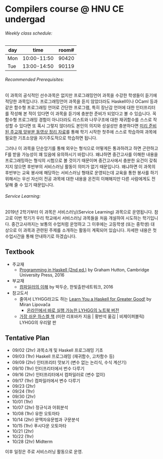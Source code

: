 # Compilers course @ HNU CE undergad

###### Weekly class schedule:
| day |   time      | room#  |
|-----|-------------|--------|
| Mon | 10:00-11:50 | 90420  |
| Tue | 13:00-14:50 | 90119  |


###### Recommended Prerequisites:
이 과목의 공식적인 선수과목은 없지만 프로그래밍언어 과목을 수강한 학생들이 듣기에 적당한 과목입니다.
프로그래밍언어 과목을 듣지 않았더라도 Haskell이나 OCaml 등과 같은 함수형 프로그래밍 언어로 간단한 프로그램,
특히 장난감 언어에 대한 인터프리터를 작성해 본 적이 있다면 이 과목을 듣기에 충분한 준비가 되었다고 볼 수 있습니다.
꼭 함수형 프로그래밍 경험이 아니더라도 리스트와 나무구조에 대한 재귀함수를 스스로 작성할 수 있다면
또 혹시 그렇지 않더라도 본인의 의지와 성설성만 충분하다면 [미리 준비된 주교재 앞부분 동영상 정리 자료](https://loom.com/share/folder/3be2bf727d6c4c0e85d35f6c81db7dbb)를 통해
학기 시작한 첫주에 스스로 학습하여 과목에 필요한 기초소양을 자기주도적으로 학습하면 됩니다.

그러나 이 과목을 단순암기를 통해 외우는 형식으로 어떻게든 통과하려고 하면 곤란하고 F를 받을 가능성이 꽤 있음에 유의하시기 바랍니다.
왜냐하면 중간고사를 이해한 내용을 프로그래밍하는 형식의 시험으로 볼 것이기 때문이며 중간고사에서 충분한 요건이 갖춰지지 않으면
후반부의 서비스러닝 활동이 의미가 없기 때문입니다. 왜냐하면 이 과목의 후반부는 교육 봉사에 해당하는 서비스러닝 형태로 운영되는데
교육을 통한 봉사를 하기 위해서는 우선 자신이 전공 과목에 대한 내용을 온전히 이해해지만 다른 사람에게도 전달해 줄 수 있기 때문입니다.

###### Service Learning:
2019년 2학기부터 이 과목은 서비스러닝(Service Learning) 과목으로 운영됩니다.
참고로 이번 학기가 우리 학교에서 서비스러닝 과목들을 처음 개설하여 시도하는 학기입니다.
중간고사까지는 보통의 수업처럼 운엉하고 그 이후에는 고등학생 (또는 중학생) 대상으로
이 과목과 관련된 주제를 소개하는 활동이 계획되어 있습니다.
자세한 내용은 첫 수업시간을 통해 안내하기로 하겠습니다.

## Textbook
* 주교재
    - [Programming in Haskell (2nd ed.)](http://www.cs.nott.ac.uk/~pszgmh/pih.html) by Graham Hutton, Cambridge University Press, 2016
* 부교재
    - [컴파일러의 이해](http://www.hanbit.co.kr/store/books/look.php?p_code=B4565472056) by 박두순, 한빛출판네트워크, 2016
* 참고도서
    - 줄여서 LYHGG라고도 하는 [Learn You a Haskell for Greater Good!](http://learnyouahaskell.com/) by Miran Lipovača
        * [온라인에서 바로 실행 가능한 LYHGG의 노트북 버전](https://github.com/jamesdbrock/learn-you-a-haskell-notebook)
    - [가장 쉬운 하스켈 책](http://www.kyobobook.co.kr/product/detailViewKor.laf?barcode=9788994774619)
      (미란 리포바카 지음 | 황반석 옮김 | 비제이퍼블릭) LYHGG의 우리말 판
## Tentative Plan
 * 09/02 (2hr) 과목소개 및 Haskell 프로그래밍 기초
 * 09/03 (1hr) Haskell 프로그래밍 (재귀함수, 고차함수 등)
 * 09/09 (2hr) 인터프리터 맛보기 (변수 없는 논리식, 수식 계산기)
 * 09/10 (1hr) 인터프리터에서 번수 다루기
 * 09/16 (2hr) 인터프리터에서 컴파일러로 (변수 없이)
 * 09/17 (1hr) 컴파일러에서 변수 다루기
 * 09/23 (2hr) 
 * 09/24 (1hr)
 * 09/30 (2hr)
 * 10/01 (1hr) 
 * 10/07 (2hr) 정규식과 어휘분석
 * 10/08 (1hr) 유한 오토마타
 * 10/14 (2hr) 문맥자유문법과 구문분석
 * 10/15 (1hr) 푸시다운 오토마타
 * 10/21 (2hr) 
 * 10/22 (1hr)
 * 10/28 (2hr) Midterm

이후 일정은 주로 서비스러닝 활동으로 운영.
